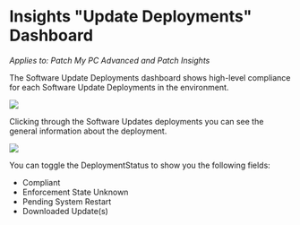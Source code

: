 # Insights "Update Deployments" Dashboard

_Applies to: Patch My PC Advanced and Patch Insights_

The Software Update Deployments dashboard shows high-level compliance for each Software Update Deployments in the environment.

![](../../../_images/image%20%28304%29.png%20"Software%20Updates%20Deployments")

Clicking through the Software Updates deployments you can see the general information about the deployment.

![](../../../_images/image%20%28306%29.png%20"Software%20Update%20Deployment%20details")

&#x20;You can toggle the DeploymentStatus to show you the following fields:

* Compliant
* Enforcement State Unknown
* Pending System Restart
* Downloaded Update(s)
